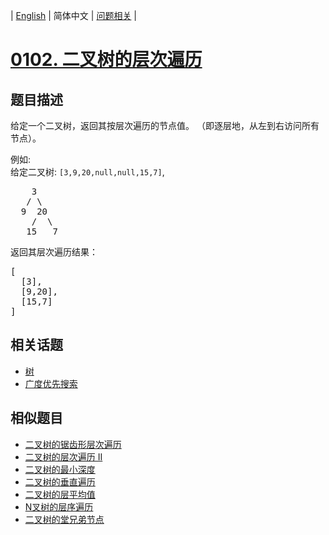 
| [English](README_EN.md) | 简体中文 | [问题相关](QUESTION.md) |
# [0102. 二叉树的层次遍历](https://leetcode-cn.com/problems/binary-tree-level-order-traversal/)
## 题目描述
<p>给定一个二叉树，返回其按层次遍历的节点值。 （即逐层地，从左到右访问所有节点）。</p>

<p>例如:<br>
给定二叉树:&nbsp;<code>[3,9,20,null,null,15,7]</code>,</p>

<pre>    3
   / \
  9  20
    /  \
   15   7
</pre>

<p>返回其层次遍历结果：</p>

<pre>[
  [3],
  [9,20],
  [15,7]
]
</pre>

## 相关话题
- [树](https://leetcode-cn.com/tag/tree)
- [广度优先搜索](https://leetcode-cn.com/tag/breadth-first-search)
## 相似题目
- [二叉树的锯齿形层次遍历](../0103/README.md)
- [二叉树的层次遍历 II](../0107/README.md)
- [二叉树的最小深度](../0111/README.md)
- [二叉树的垂直遍历](../0314/README.md)
- [二叉树的层平均值](../0637/README.md)
- [N叉树的层序遍历](../0429/README.md)
- [二叉树的堂兄弟节点](../0993/README.md)
